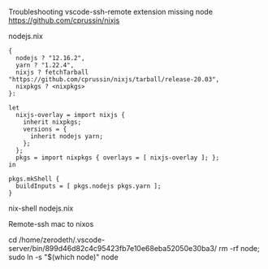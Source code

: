 
Troubleshooting vscode-ssh-remote extension missing node
https://github.com/cprussin/nixjs

nodejs.nix
```shell
{
  nodejs ? "12.16.2",
  yarn ? "1.22.4",
  nixjs ? fetchTarball "https://github.com/cprussin/nixjs/tarball/release-20.03",
  nixpkgs ? <nixpkgs>
}:

let
  nixjs-overlay = import nixjs {
    inherit nixpkgs;
    versions = {
      inherit nodejs yarn;
    };
  };
  pkgs = import nixpkgs { overlays = [ nixjs-overlay ]; };
in

pkgs.mkShell {
  buildInputs = [ pkgs.nodejs pkgs.yarn ];
}
```

nix-shell nodejs.nix


Remote-ssh mac to nixos

cd /home/zerodeth/.vscode-server/bin/899d46d82c4c95423fb7e10e68eba52050e30ba3/
rm -rf node; sudo ln -s "$(which node)" node
